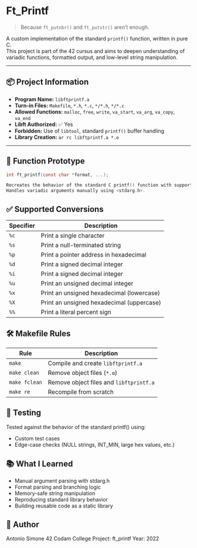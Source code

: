 # Ft_Printf

> Because `ft_putnbr()` and `ft_putstr()` aren’t enough.

A custom implementation of the standard `printf()` function, written in pure C.  
This project is part of the 42 cursus and aims to deepen understanding of variadic functions, formatted output, and low-level string manipulation.

---

## 📦 Project Information

- **Program Name:** `libftprintf.a`
- **Turn-in Files:** `Makefile`, `*.h`, `*.c`, `*/*.h`, `*/*.c`
- **Allowed Functions:** `malloc`, `free`, `write`, `va_start`, `va_arg`, `va_copy`, `va_end`
- **Libft Authorized:** ✅ Yes
- **Forbidden:** Use of `libtool`, standard `printf()` buffer handling
- **Library Creation:** `ar rc libftprintf.a *.o`

---

## 🔧 Function Prototype

```c
int ft_printf(const char *format, ...);

Recreates the behavior of the standard C printf() function with support for specific format specifiers.
Handles variadic arguments manually using <stdarg.h>.
```

## ✅ Supported Conversions

| Specifier | Description                              |
|-----------|------------------------------------------|
| `%c`      | Print a single character                 |
| `%s`      | Print a null-terminated string           |
| `%p`      | Print a pointer address in hexadecimal   |
| `%d`      | Print a signed decimal integer           |
| `%i`      | Print a signed decimal integer           |
| `%u`      | Print an unsigned decimal integer        |
| `%x`      | Print an unsigned hexadecimal (lowercase)|
| `%X`      | Print an unsigned hexadecimal (uppercase)|
| `%%`      | Print a literal percent sign             |

## 🛠 Makefile Rules

| Rule        | Description                                 |
|-------------|---------------------------------------------|
| `make`      | Compile and create `libftprintf.a`          |
| `make clean`| Remove object files (`*.o`)                 |
| `make fclean`| Remove object files and `libftprintf.a`    |
| `make re`   | Recompile from scratch                      |

## 🧪 Testing
Tested against the behavior of the standard printf() using:
- Custom test cases
- Edge-case checks (NULL strings, INT_MIN, large hex values, etc.)

## 📚 What I Learned
- Manual argument parsing with stdarg.h
- Format parsing and branching logic
- Memory-safe string manipulation
- Reproducing standard library behavior
- Building reusable code as a static library

## 👤 Author
Antonio Simone
42 Codam College
Project: ft_printf
Year: 2022
